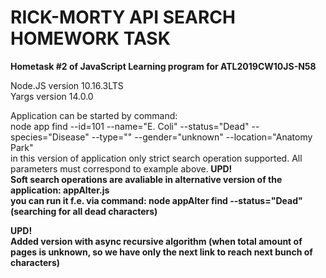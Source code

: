 # RICK-MORTY API SEARCH HOMEWORK TASK
<b>Hometask #2 of JavaScript Learning program for ATL2019CW10JS-N58</b><br>

Node.JS version 10.16.3LTS<br>
Yargs version 14.0.0<br>

Application can be started by command: <br>
node app find --id=101 --name="E. Coli" --status="Dead" --species="Disease" --type="" --gender="unknown" --location="Anatomy Park"
<br>
in this version of application only strict search operation supported. All parameters must correspond to example above.<b>
<b>UPD! </b> <br>
Soft search operations are avaliable in alternative version of the application: appAlter.js <br>
you can run it f.e. via command:<b> node appAlter find --status="Dead"</b><br>
(searching for all dead characters)
  
  <b>UPD! </b> <br>
  Added version with async recursive algorithm (when total amount of pages is unknown, so we have only the next link to reach next bunch of characters)




